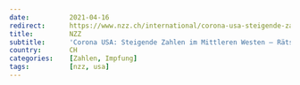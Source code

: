 ```yaml
---
date:          2021-04-16
redirect:      https://www.nzz.ch/international/corona-usa-steigende-zahlen-im-mittleren-westen-raetsel-texas-ld.1611809
title:         NZZ
subtitle:      'Corona USA: Steigende Zahlen im Mittleren Westen – Rätsel Texas'
country:       CH
categories:    [Zahlen, Impfung]
tags:          [nzz, usa]
---
```

